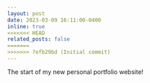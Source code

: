 ```yaml
---
layout: post
date: 2023-03-09 16:11:00-0400
inline: true
<<<<<<< HEAD
related_posts: false
=======
>>>>>>> 7efb29bd (Initial commit)
---
```


The start of my new personal portfolio website!
